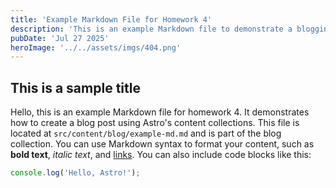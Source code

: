 ```yaml
---
title: 'Example Markdown File for Homework 4'
description: 'This is an example Markdown file to demonstrate a blogging feature for homework 4.'
pubDate: 'Jul 27 2025'
heroImage: '../../assets/imgs/404.png'
---
```


## This is a sample title

Hello, this is an example Markdown file for homework 4. It demonstrates how to create a blog post using Astro's content collections.
This file is located at `src/content/blog/example-md.md` and is part of the blog collection.
You can use Markdown syntax to format your content, such as **bold text**, *italic text*, and [links](https://example.com).
You can also include code blocks like this:

```javascript
console.log('Hello, Astro!');
```
